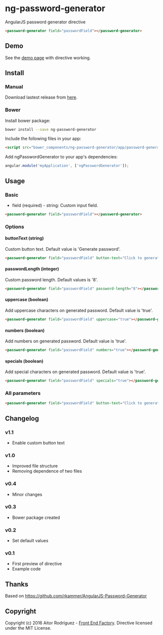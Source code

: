 # ng-password-generator

AngularJS password generator directive

```html
<password-generator field="passwordField"></password-generator>
```

## Demo

See the [demo page](https://aitorrodriguez990.github.io/ng-password-generator/) with directive working.

## Install

### Manual

Download lastest release from [here](https://github.com/AitorRodriguez990/ng-password-generator/releases/latest).

### Bower

Install bower package:

```bash
bower install --save ng-password-generator
```

Include the following files in your app:

```html
<script src="bower_components/ng-password-generator/app/password-generator.js"></script>
```

Add ngPasswordGenerator to your app's dependencies:

```javascript
angular.module('myApplication', ['ngPasswordGenerator']);
```

## Usage

### Basic

* field (required) - string: Custom input field.

```html
<password-generator field="passwordField"></password-generator>
```

### Options

#### **buttonText (string)**

Custom button text. Default value is 'Generate password'.

```html
<password-generator field="passwordField" button-text="Click to generate"></password-generator>
```

#### **passwordLength (integer)**

Custom password length. Default values is '8'.

```html
<password-generator field="passwordField" password-length="8"></password-generator>
```

#### **uppercase (boolean)**

Add uppercase characters on generated password. Default value is 'true'.

```html
<password-generator field="passwordField" uppercase="true"></password-generator>
```

#### **numbers (boolean)**

Add numbers on generated password. Default value is 'true'.

```html
<password-generator field="passwordField" numbers="true"></password-generator>
```

#### **specials (boolean)**

Add special characters on generated password. Default value is 'true'.

```html
<password-generator field="passwordField" specials="true"></password-generator>
```

### All parameters

```html
<password-generator field="passwordField" button-text="Click to generate" password-length="8" uppercase="true" numbers="true" specials="true"></password-generator>
```

## Changelog

### v1.1

* Enable custom button text

### v1.0
* Improved file structure
* Removing dependence of two files

### v0.4
* Minor changes

### v0.3
* Bower package created

### v0.2
* Set default values

### v0.1
* First preview of directive
* Example code

## Thanks

Based on https://github.com/rkammer/AngularJS-Password-Generator

## Copyright

Copyright (c) 2016 Aitor Rodríguez - [Front End Factory](http://www.frontendfactory.es). Directive licensed under the MIT License.
